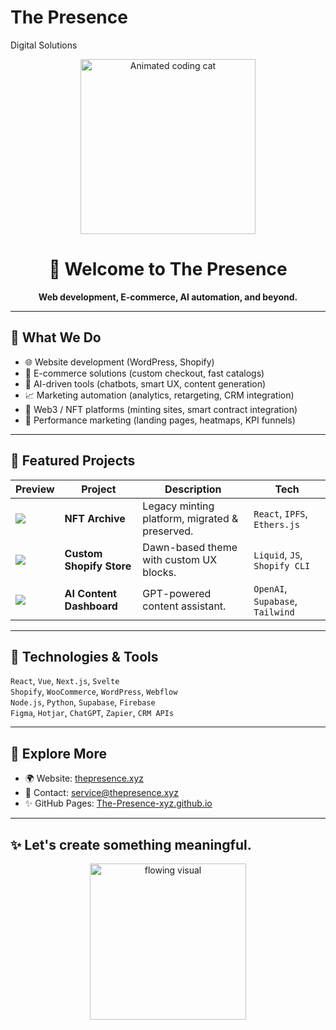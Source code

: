# The Presence
Digital Solutions 
<p align="center">
  <img src="https://media2.giphy.com/media/v1.Y2lkPTc5MGI3NjExdmY1OXpoanJiZDY1Y3F4ZDlpamJoNmY0ZGlreWtvMHBiOHoxNWkwdiZlcD12MV9pbnRlcm5hbF9naWZfYnlfaWQmY3Q9Zw/JVnLiRIsioEVO/giphy.gif" alt="Animated coding cat" width="280"/>
</p>

<h1 align="center">👋 Welcome to The Presence</h1>

<p align="center">
  <strong>Web development, E-commerce, AI automation, and beyond.</strong><br/>
</p>

---

## 🚀 What We Do

- 🌐 Website development (WordPress, Shopify)
- 🛒 E-commerce solutions (custom checkout, fast catalogs)
- 🤖 AI-driven tools (chatbots, smart UX, content generation)
- 📈 Marketing automation (analytics, retargeting, CRM integration)
- 🔗 Web3 / NFT platforms (minting sites, smart contract integration)
- 🎯 Performance marketing (landing pages, heatmaps, KPI funnels)

---

## 🧩 Featured Projects

| Preview | Project | Description | Tech |
|--------|---------|-------------|------|
| ![](https://thepresence.xyz/nft-mr-president/) | **NFT Archive** | Legacy minting platform, migrated & preserved. | `React`, `IPFS`, `Ethers.js` |
| ![](https://thepresence.xyz/img/shopify-thumb.jpg) | **Custom Shopify Store** | Dawn-based theme with custom UX blocks. | `Liquid`, `JS`, `Shopify CLI` |
| ![](https://thepresence.xyz/img/ai-thumb.jpg) | **AI Content Dashboard** | GPT-powered content assistant. | `OpenAI`, `Supabase`, `Tailwind` |

---

## 🧠 Technologies & Tools

`React`, `Vue`, `Next.js`, `Svelte`  
`Shopify`, `WooCommerce`, `WordPress`, `Webflow`  
`Node.js`, `Python`, `Supabase`, `Firebase`  
`Figma`, `Hotjar`, `ChatGPT`, `Zapier`, `CRM APIs`

---

## 🔗 Explore More

- 🌍 Website: [thepresence.xyz](https://thepresence.xyz)
- 📩 Contact: [service@thepresence.xyz](mailto:service@thepresence.xyz)
- ✨ GitHub Pages: [The-Presence-xyz.github.io](https://the-presence-xyz.github.io)

---

## ✨ Let's create something meaningful.

<p align="center">
  <img src="https://media.giphy.com/media/fwbzI2k6FfLCI/giphy.gif" width="250" alt="flowing visual"/>
</p>
